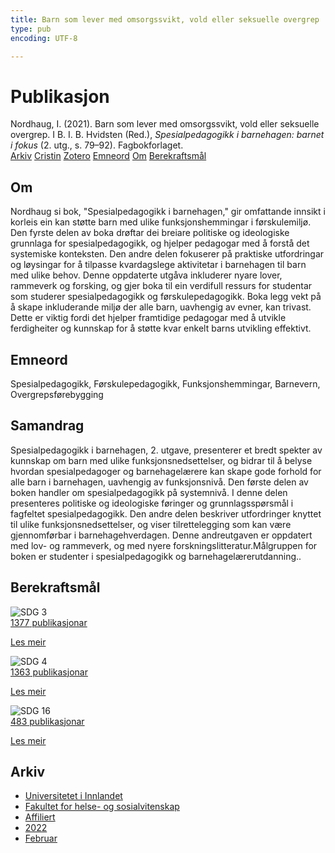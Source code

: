 ```yaml
---
title: Barn som lever med omsorgssvikt, vold eller seksuelle overgrep
type: pub
encoding: UTF-8

---
```

<h1>Publikasjon</h1>
<article id="csl-bib-container-ETJXNXHQ" class="csl-bib-container">
  <div class="csl-bib-body"> <div class="csl-entry">Nordhaug, I. (2021). Barn som lever med omsorgssvikt, vold eller seksuelle overgrep. I B. I. B. Hvidsten (Red.), <i>Spesialpedagogikk i barnehagen: barnet i fokus</i> (2. utg., s. 79–92). Fagbokforlaget.</div> </div>
  <div class="csl-bib-buttons">
    <a href="#taxonomy-article-ETJXNXHQ" alt="archive" class="csl-bib-button">Arkiv</a>
    <a href="https://app.cristin.no/results/show.jsf?id=1998322" alt="Cristin" class="csl-bib-button">Cristin</a>
    <a href="http://zotero.org/groups/5881554/items/ETJXNXHQ" alt="Zotero" class="csl-bib-button">Zotero</a>
    <a href="#keywords-article-ETJXNXHQ" alt="keywords" class="csl-bib-button">Emneord</a>
    <a href="#about-article-ETJXNXHQ" alt="about_pub" class="csl-bib-button">Om</a>
    <a href="#sdg-article-ETJXNXHQ" alt="sdg" class="csl-bib-button">Berekraftsmål</a>
  </div>
  <div id="csl-bib-meta-container-ETJXNXHQ"></div>
</article>
<div id="csl-bib-meta-ETJXNXHQ" class="csl-bib-meta">
  <article id="about-article-ETJXNXHQ" class="about_pub-article">
    <h1>Om</h1>
    Nordhaug si bok, "Spesialpedagogikk i barnehagen," gir omfattande innsikt i korleis ein kan støtte barn med ulike funksjonshemmingar i førskulemiljø. Den fyrste delen av boka drøftar dei breiare politiske og ideologiske grunnlaga for spesialpedagogikk, og hjelper pedagogar med å forstå det systemiske konteksten. Den andre delen fokuserer på praktiske utfordringar og løysingar for å tilpasse kvardagslege aktivitetar i barnehagen til barn med ulike behov. Denne oppdaterte utgåva inkluderer nyare lover, rammeverk og forsking, og gjer boka til ein verdifull ressurs for studentar som studerer spesialpedagogikk og førskulepedagogikk. Boka legg vekt på å skape inkluderande miljø der alle barn, uavhengig av evner, kan trivast. Dette er viktig fordi det hjelper framtidige pedagogar med å utvikle ferdigheiter og kunnskap for å støtte kvar enkelt barns utvikling effektivt.
  </article>
  <article id="keywords-article-ETJXNXHQ" class="keywords-article">
    <h1>Emneord</h1>
    Spesialpedagogikk, Førskulepedagogikk, Funksjonshemmingar, Barnevern, Overgrepsførebygging
  </article>
  <article id="abstract-article-ETJXNXHQ" class="abstract-article">
    <h1>Samandrag</h1>
    Spesialpedagogikk i barnehagen, 2. utgave, presenterer et bredt spekter av kunnskap om barn med ulike funksjonsnedsettelser, og bidrar til å belyse hvordan spesialpedagoger og barnehagelærere kan skape gode forhold for alle barn i barnehagen, uavhengig av funksjonsnivå. Den første delen av boken handler om spesialpedagogikk på systemnivå. I denne delen presenteres politiske og ideologiske føringer og grunnlagsspørsmål i fagfeltet spesialpedagogikk. Den andre delen beskriver utfordringer knyttet til ulike funksjonsnedsettelser, og viser tilrettelegging som kan være gjennomførbar i barnehagehverdagen. Denne andreutgaven er oppdatert med lov- og rammeverk, og med nyere forskningslitteratur.Målgruppen for boken er studenter i spesialpedagogikk og barnehagelærerutdanning..
  </article>
  <article id="sdg-article-ETJXNXHQ" class="sdg-article">
    <h1>Berekraftsmål</h1>
    <div class="sdg-container"><div id="sdg3" class="sdg">
        <img src="{{< params subfolder >}}images/sdg/sdg03_nn.png" class="image" alt="SDG 3">
        <div class="sdg-overlay">
          <a href="{{< params subfolder >}}nn/archive/?sdg=3#archive" class="sdg-publication-count"><span>1377</span> publikasjonar</a>
          <p><a href="https://fn.no/om-fn/fns-baerekraftsmaal/god-helse-og-livskvalitet?lang=nno-NO" class="sdg-read-more">Les meir</a></p>
        </div>
      </div> <div id="sdg4" class="sdg">
        <img src="{{< params subfolder >}}images/sdg/sdg04_nn.png" class="image" alt="SDG 4">
        <div class="sdg-overlay">
          <a href="{{< params subfolder >}}nn/archive/?sdg=4#archive" class="sdg-publication-count"><span>1363</span> publikasjonar</a>
          <p><a href="https://fn.no/om-fn/fns-baerekraftsmaal/god-utdanning?lang=nno-NO" class="sdg-read-more">Les meir</a></p>
        </div>
      </div> <div id="sdg16" class="sdg">
        <img src="{{< params subfolder >}}images/sdg/sdg16_nn.png" class="image" alt="SDG 16">
        <div class="sdg-overlay">
          <a href="{{< params subfolder >}}nn/archive/?sdg=16#archive" class="sdg-publication-count"><span>483</span> publikasjonar</a>
          <p><a href="https://fn.no/om-fn/fns-baerekraftsmaal/fred-rettferdighet-og-velfungerende-institusjoner?lang=nno-NO" class="sdg-read-more">Les meir</a></p>
        </div>
      </div></div>
  </article>
  <article id="taxonomy-article-ETJXNXHQ" class="taxonomy-article">
    <h1>Arkiv</h1>
    <ul>
      <li><a href="{{< params subfolder >}}nn/archive/?key=3DCRN523">Universitetet i Innlandet</a></li>
      <li><a href="{{< params subfolder >}}nn/archive/?key=IDKFS3MX">Fakultet for helse- og sosialvitenskap</a></li>
      <li><a href="{{< params subfolder >}}nn/archive/?key=VD6VZ36D">Affiliert</a></li>
      <li><a href="{{< params subfolder >}}nn/archive/?key=PH5ECGW7">2022</a></li>
      <li><a href="{{< params subfolder >}}nn/archive/?key=5Q3ZKGIZ">Februar</a></li>
    </ul>
  </article>
</div>
